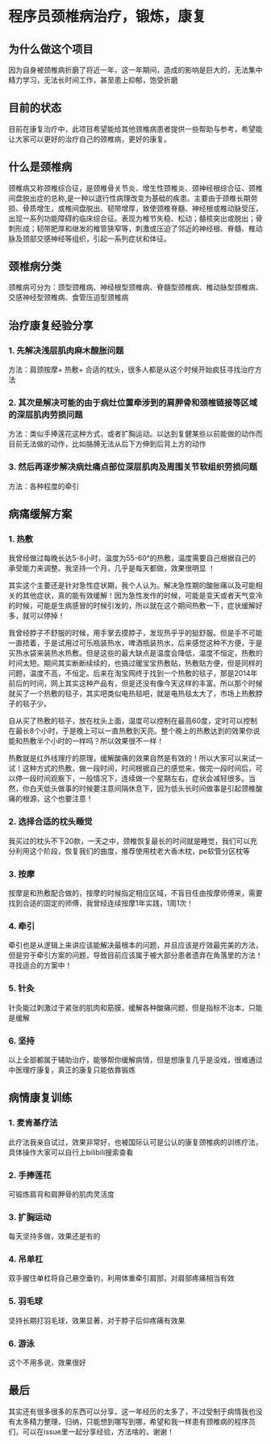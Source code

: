 <!--
 * @Author: Jingdongdong
 * @Date: 2022-03-29 15:07:30
 * @LastEditTime: 2022-03-29 15:39:18
 * @LastEditors: Jingdongdong
 * @Description: 
-->
# 程序员颈椎病治疗，锻炼，康复

## 为什么做这个项目
因为自身被颈椎病折磨了将近一年，这一年期间，造成的影响是巨大的，无法集中精力学习，无法长时间工作，甚至患上抑郁，饱受折磨

## 目前的状态
目前在康复治疗中，此项目希望能给其他颈椎病患者提供一些帮助与参考，希望能让大家可以更好的治疗自己的颈椎病，更好的康复。

## 什么是颈椎病
颈椎病又称颈椎综合征，是颈椎骨关节炎、增生性颈椎炎、颈神经根综合征、颈椎间盘脱出症的总称,是一种以退行性病理改变为基础的疾患。主要由于颈椎长期劳损、骨质增生，或椎间盘脱出、韧带增厚，致使颈椎脊髓、神经根或椎动脉受压，出现一系列功能障碍的临床综合征。表现为椎节失稳、松动；髓核突出或脱出；骨刺形成；韧带肥厚和继发的椎管狭窄等，刺激或压迫了邻近的神经根、脊髓、椎动脉及颈部交感神经等组织，引起一系列症状和体征。


## 颈椎病分类
颈椎病可分为：颈型颈椎病、神经根型颈椎病、脊髓型颈椎病、椎动脉型颈椎病、交感神经型颈椎病、食管压迫型颈椎病

## 治疗康复经验分享

### 1. 先解决浅层肌肉麻木酸胀问题

方法：肩颈按摩+ 热敷+ 合适的枕头，很多人都是从这个时候开始疯狂寻找治疗方法 

### 2. 其次是解决可能的由于病灶位置牵涉到的肩胛骨和颈椎链接等区域的深层肌肉劳损问题
方法：类似手捧莲花这种方式，或者扩胸运动。以达到复健某些以前能做的动作而目前无法做的动作，比如胳膊无法从后下方伸到后背上方的动作

### 3. 然后再逐步解决病灶痛点部位深层肌肉及周围关节软组织劳损问题
方法：各种程度的牵引


## 病痛缓解方案

### 1. 热敷
我曾经做过每晚长达5-8小时，温度为55-60°的热敷，温度需要自己根据自己的承受能力来调整。我坚持一个月，几乎是每天都做，效果很明显 ！

其实这个主要还是针对急性症状期，我个人认为。解决急性期的酸胀痛以及可能相关的其他症状，真的能有效缓解！因为急性发作的时候，可能是变天或者天气变冷的时候，可能是生病感冒的时候引发的，所以就在这个期间热敷一下，症状缓解好多，就可以停掉！

我曾经脖子不舒服的时候，用手掌去摸脖子，发现热乎乎的挺舒服。但是手不可能一直捂着，于是试用过可乐瓶装热水，啤酒瓶装热水，后来感觉这种不方便，于是买热水袋来装热水热敷。但是这些的最大缺点是温度会降低，温度不恒定，热敷的时间太短。期间其实断断续续的，也搞过暖宝宝热敷贴，热敷贴方便，但是同样的问题，温度不高，不恒定。后来在淘宝网终于找到一个热敷的毯子，那是2014年前后的时间，网上其实这种产品有，但是还没有像今天这样的丰富。所以那个时候就买了一个热敷的毯子，其实吧类似电热毯吧，就是电热毯太大了，市场上热敷脖子的毯子少。

自从买了热敷的毯子，放在枕头上面，温度可以控制在最高60度，定时可以控制在最长8个小时，于是晚上可以一直热敷到天亮。整个晚上的热敷达到的效果你说能和热敷半个小时的一样吗？所以效果很不一样！

热敷就是红外线理疗的原理，缓解酸痛的效果自然是有效的！所以大家可以来试一试！这种方式的热敷，做一段时间，时间根据自己的感觉来，做完一段时间后，可以停一段时间观察下，一般情况下，连续做一个星期左右，症状会减轻很多。当然，你白天低头做事的时候要注意间隔休息下，因为低头长时间做事是引起颈椎酸痛的根源，这个也要注意！
### 2. 选择合适的枕头睡觉
我买过的枕头不下20款，一天之中，颈椎恢复最长的时间就是睡觉，我们可以充分利用这个阶段，恢复我们的曲度，推荐使用枕老大香木枕，pe软管分区枕等

### 3. 按摩 
按摩是和热敷配合做的，按摩的时候指定相应区域，不盲目任由按摩师傅来，需要找到合适的固定的师傅，我曾经连续按摩1年实践，1周1次！

### 4. 牵引
牵引也是从逻辑上来讲应该能解决最根本的问题，并且应该是疗效最完美的方法，但是穷于牵引方案的问题，导致目前应该属于被大部分患者遗弃在角落里的方法！寻找适合的方案中！

### 5. 针灸
针灸能过刺激过于紧张的肌肉和筋膜，缓解各种酸痛问题，但是指标不治本，只能是缓解

### 6. 坚持
以上全部都属于辅助治疗，能够帮你缓解病情，但是想康复几乎是没戏，很难通过中医理疗康复，真正的康复只能依靠锻炼



## 病情康复训练

### 1. 麦肯基疗法
此疗法我亲自试过，效果非常好，也被国际认可是公认的康复颈椎病的训练疗法，具体操作大家可以自行上bilibili搜索查看

### 2. 手捧莲花
可锻炼肩背和肩胛骨的肌肉灵活度

### 3. 扩胸运动
每天坚持多做，效果还是有的

### 4. 吊单杠
双手握住单杠将自己悬空垂钓，利用体重牵引肩部，对肩部疼痛相当有效

### 5. 羽毛球
坚持长期打羽毛球，效果显著，对于脖子后仰疼痛有效果

### 6. 游泳
这个不用多说，效果很好

## 最后
其实还有很多很多的东西可以分享，这一年经历的太多了，不过受制于病情我也没有太多精力整理，归纳，只能想到哪写到哪，希望和我一样患有颈椎病的程序员们，可以在issue里一起分享经验，方法啥的，谢谢！